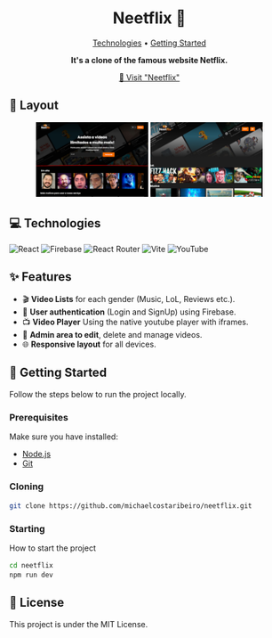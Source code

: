 <h1 align="center" style="font-weight: bold;">Neetflix 🍿</h1>

<p align="center">
 <a href="#tech">Technologies</a> • 
 <a href="#started">Getting Started</a> 
</p>

<p align="center">
    <b>It's a clone of the famous website Netflix.</b>
</p>

<p align="center">
     <a href="https://neetflix-app-pi.vercel.app/">📱 Visit "Neetflix"</a>
</p>

<h2 id="layout">🎨 Layout</h2>

<p align="center">
    <img src="./github/neetflixHomePage.jpg" alt="Image Example" width="40%">
    <img src="./github/neetflixVideos.jpg" alt="Image Example" width="40%">
</p>


<h2 id="technologies">💻 Technologies</h2>

![React](https://img.shields.io/badge/React-20232A?style=for-the-badge&logo=react&logoColor=61DAFB)
![Firebase](https://img.shields.io/badge/Firebase-ffca28?style=for-the-badge&logo=firebase&logoColor=black)
![React Router](https://img.shields.io/badge/React_Router-CA4245?style=for-the-badge&logo=react-router&logoColor=white)
![Vite](https://img.shields.io/badge/vite-%23646CFF.svg?style=for-the-badge&logo=vite&logoColor=white)
![YouTube](https://img.shields.io/badge/YouTube-%23FF0000.svg?style=for-the-badge&logo=YouTube&logoColor=white)


<h2 id="features">✨ Features</h2>

- 🎬 **Video Lists** for each gender (Music, LoL, Reviews etc.). 
- 👤 **User authentication** (Login and SignUp) using Firebase.
- 📺 **Video Player** Using the native youtube player with iframes.
- 🧩 **Admin area to edit**, delete and manage videos.
- 🌐 **Responsive layout** for all devices.

<h2 id="started">🚀 Getting Started</h2>

Follow the steps below to run the project locally.

### Prerequisites

Make sure you have installed:

- [Node.js](https://nodejs.org/)
- [Git](https://git-scm.com/)

### Cloning

```bash
git clone https://github.com/michaelcostaribeiro/neetflix.git
```

<h3>Starting</h3>

How to start the project

```bash
cd neetflix
npm run dev
```

<h2>📄 License</h2>

This project is under the MIT License.
